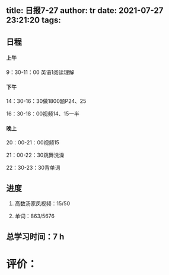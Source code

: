 title: 日报7-27
author: tr
date: 2021-07-27 23:21:20
tags:
---
## 日程

#### 上午

9：30-11：00 英语1阅读理解
#### 下午
14：30-16：30做1800题P24、25

16：30-18：00视频14、15一半
#### 晚上
20：00-21：00视频15

21：00-22：30跳舞洗澡

22：30-23：30背单词




## 进度


1. 高数汤家凤视频：15/50

2. 单词：863/5676

## 总学习时间：7 h


# 评价：